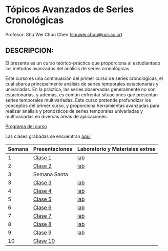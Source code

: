 # Tópicos Avanzados de Series Cronológicas

Profesor: Shu Wei Chou Chen (<shuwei.chou@ucr.ac.cr>)

## DESCRIPCION:

El presente es un curso teórico-práctico que proporciona al estudiantado
los métodos avanzados del análisis de series cronológicas.

Este curso es una continuación del primer curso de series cronológicas,
el cual abarca principalmente análisis de series temporales
estacionarias y univariadas. En la práctica, las series observadas
generalmente no son estacionarias, y además, es común enfrentar
situaciones que presentan series temporales multivariadas. Este curso
pretende profundizar los conceptos del primer curso, y proporciona
herramientas avanzadas para realizar análisis y pronósticos de series
temporales univariadas y multivariadas en diversas áreas de
aplicaciones.

[Programa del
curso](https://shuwei325.github.io/SP2600-I22/SP2600-programa.pdf)

Las clases grabadas se encuentran
[aquí](https://youtube.com/playlist?list=PL81c0Y-B3uz1Vf_SsNyqssyX6QAhphXFB)

| Semana | Presentaciones                                                  | Laboratorio y Materiales extras                         |
|------------------------|--------------------------|----------------------|
| 1      | [Clase 1](https://shuwei325.github.io/SP2600-I22/clase01.html)  | [lab](https://shuwei325.github.io/SP2600-I22/lab01.R)   |
| 2      | [Clase 2](https://shuwei325.github.io/SP2600-I22/clase02.html)  | [lab](https://shuwei325.github.io/SP2600-I22/lab02.R)   |
| 3      | Semana Santa                                                    |                                                         |
| 3      | [Clase 3](https://shuwei325.github.io/SP2600-I22/clase03.html)  | [lab](https://shuwei325.github.io/SP2600-I22/lab03.R)   |
| 4      | [Clase 4](https://shuwei325.github.io/SP2600-I22/clase04.html)  | [lab](https://shuwei325.github.io/SP2600-I22/lab04.R)   |
| 5      | [Clase 5](https://shuwei325.github.io/SP2600-I22/clase05.html)  | [lab](https://shuwei325.github.io/SP2600-I22/lab05.R)   |
| 6      | [Clase 6](https://shuwei325.github.io/SP2600-I22/clase06.html)  | [lab](https://shuwei325.github.io/SP2600-I22/lab06.rar) |
| 7      | [Clase 7](https://shuwei325.github.io/SP2600-I22/clase07.html)  | [lab](https://shuwei325.github.io/SP2600-I22/lab07.R)   |
| 8      | [Clase 8](https://shuwei325.github.io/SP2600-I22/clase08.html)  | [lab](https://shuwei325.github.io/SP2600-I22/lab08.R)   |
| 9      | [Clase 9](https://shuwei325.github.io/SP2600-I22/clase09.html)  | [lab](https://shuwei325.github.io/SP2600-I22/lab09.R)   |
| 10     | [Clase 10](https://shuwei325.github.io/SP2600-I22/clase10.html) |                                                         |
